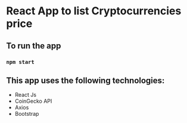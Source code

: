 # React App to list Cryptocurrencies price

## To run the app

### `npm start`

## This app uses the following technologies:

* React Js
* CoinGecko API
* Axios 
* Bootstrap